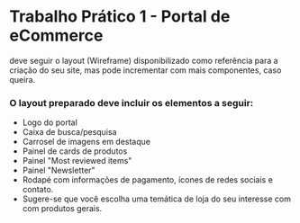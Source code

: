 # Trabalho Prático 1 - Portal de eCommerce


deve seguir o layout (Wireframe) disponibilizado como referência para a criação do seu site, mas pode incrementar com mais componentes, caso queira.

### O layout preparado deve incluir os elementos a seguir: 
* Logo do portal 
* Caixa de busca/pesquisa
* Carrosel de imagens em destaque
* Painel de cards de produtos
* Painel "Most reviewed items"
* Painel "Newsletter"
* Rodapé com informações de pagamento, ícones de redes sociais e contato.
* Sugere-se que você escolha uma temática de loja do seu interesse com com produtos gerais.
